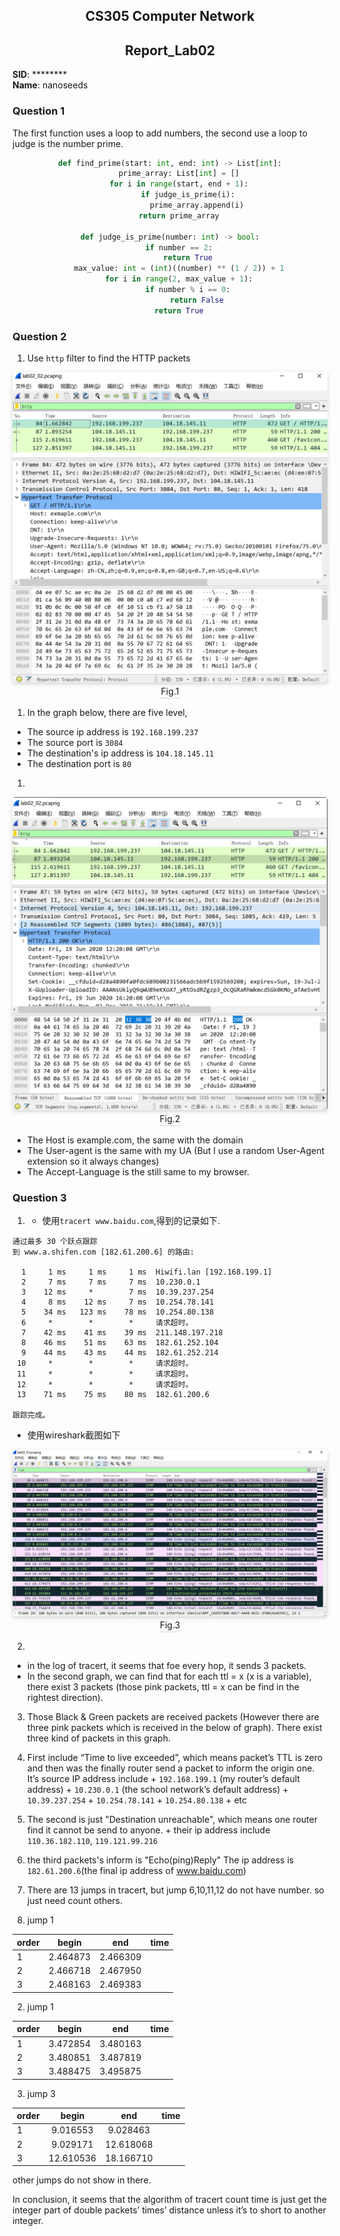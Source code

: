 <!--
 * @Github: https://github.com/Certseeds/CS305_2019F_Remake
 * @Organization: SUSTech
 * @Author: nanoseeds
 * @Date: 2020-06-19 16:06:56
 * @LastEditors: nanoseeds
 * @LastEditTime: 2020-08-08 22:45:19
 * @License: CC-BY-NC-SA_V4_0 or any later version 
 -->
## <div>CS305 Computer Network</div>
## <div>Report_Lab02</div>
**SID**:  \*\*\*\*\*\*\*\*   
**Name**:  nanoseeds  

### Question 1

The first function uses a loop to add numbers, the second use a loop to judge is the number prime.

``` python
def find_prime(start: int, end: int) -> List[int]:
    prime_array: List[int] = []
    for i in range(start, end + 1):
        if judge_is_prime(i):
            prime_array.append(i)
    return prime_array

def judge_is_prime(number: int) -> bool:
    if number == 2:
        return True
    max_value: int = (int)((number) ** (1 / 2)) + 1
    for i in range(2, max_value + 1):
        if number % i == 0:
            return False
    return True
```

### Question 2
1.  Use `http` filter to find the HTTP packets

  <div>
  <img src="./pca_pngs/lab02_02_01.png"><br />
  <div>Fig.1</div>
</div>

1. In the graph below, there are five level,
  + The source ip address is  `192.168.199.237`
  + The source port is `3084`
  + The destination's ip address is `104.18.145.11`
  + The destination port is `80`
  
1. 
  <div>
  <img src="./pca_pngs/lab02_02_02.png"><br />
  <div>Fig.2</div>
  </div>
  
  +  The Host is example.com, the same with the domain
  + The User-agent is the same with my UA (But I use a random User-Agent extension so it always changes)
  + The Accept-Language is the still same to my browser.

### Question 3
1. + 使用`tracert www.baidu.com`,得到的记录如下.

``` log
通过最多 30 个跃点跟踪
到 www.a.shifen.com [182.61.200.6] 的路由:

  1     1 ms     1 ms     1 ms  Hiwifi.lan [192.168.199.1] 
  2     7 ms     7 ms     7 ms  10.230.0.1 
  3    12 ms     *        7 ms  10.39.237.254 
  4     8 ms    12 ms     7 ms  10.254.78.141 
  5    34 ms   123 ms    78 ms  10.254.80.138 
  6     *        *        *     请求超时。
  7    42 ms    41 ms    39 ms  211.148.197.218 
  8    46 ms    51 ms    63 ms  182.61.252.104 
  9    44 ms    43 ms    44 ms  182.61.252.214 
 10     *        *        *     请求超时。
 11     *        *        *     请求超时。
 12     *        *        *     请求超时。
 13    71 ms    75 ms    80 ms  182.61.200.6 

跟踪完成。
```
  + 使用wireshark截图如下
  <div>
  <img src="./pca_pngs/lab02_03_01.png"><br />
  <div>Fig.3</div>
  </div>

2. 
  + in the log of tracert, it seems that foe every hop, it sends 3 packets.
  + In the second graph, we can find that for each ttl = x (x is a variable), there exist 3 packets (those pink packets, ttl = x can be find in the rightest direction). 

3. Those Black & Green packets are received packets (However there are three pink packets which is received in the below of graph). There exist three kind of packets in this graph.
  1.  First include “Time to live exceeded”, which means packet’s TTL is zero and then was the finally router send a packet to inform the origin one.
  It’s source IP address include
    + `192.168.199.1` (my router’s default address)
    + `10.230.0.1` (the school network’s default address)
    + `10.39.237.254`
    + `10.254.78.141`
    + `10.254.80.138`
    + etc

  2. The second is just "Destination unreachable", which means one router find it cannot be send to anyone.
    + their ip address include `110.36.182.110`, `119.121.99.216`

  3.  the third packets's inform is "Echo(ping)Reply" The ip address is `182.61.200.6`(the final ip address of www.baidu.com)

4. There are 13 jumps in tracert, but jump 6,10,11,12 do not have number. so just need count others.

  1. jump 1

| order |  begin   |   end    | time |
| :---- | :------: | :------: | ---: |
| 1     | 2.464873 | 2.466309 |      |
| 2     | 2.466718 | 2.467950 |      |
| 3     | 2.468163 | 2.469383 |      |

 2. jump 1

| order |  begin   |   end    | time |
| :---- | :------: | :------: | ---: |
| 1     | 3.472854 | 3.480163 |      |
| 2     | 3.480851 | 3.487819 |      |
| 3     | 3.488475 | 3.495875 |      |

 3. jump 3

| order |   begin   |    end    | time |
| :---- | :-------: | :-------: | ---: |
| 1     | 9.016553  | 9.028463  |      |
| 2     | 9.029171  | 12.618068 |      |
| 3     | 12.610536 | 18.166710 |      |

other jumps do not show in there.

In conclusion, it seems that the algorithm of tracert count time is just get the integer
part of double packets’ times’ distance unless it’s to short to another integer.

<style type="text/css">
div{
  text-align: center;
}
div>div {
  text-align: center;
  border-bottom: 1px solid #d9d9d9;
  display: inline-block;
  padding: 2px;
}
div>img{
  border-radius: 0.3125em;
  box-shadow: 0 2px 4px 0 rgba(34,36,38,.12),0 2px 10px 0 rgba(34,36,38,.08);
}
</style>